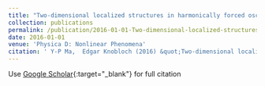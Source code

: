 ```yaml
---
title: "Two-dimensional localized structures in harmonically forced oscillatory systems"
collection: publications
permalink: /publication/2016-01-01-Two-dimensional-localized-structures-in-harmonically-forced-oscillatory-systems
date: 2016-01-01
venue: 'Physica D: Nonlinear Phenomena'
citation: ' Y-P Ma,  Edgar Knobloch (2016) &quot;Two-dimensional localized structures in harmonically forced oscillatory systems.&quot; <i>Physica D: Nonlinear Phenomena</i>. 337, 1--17.'
---
```

Use [Google Scholar](https://scholar.google.com/scholar?q=Two+dimensional+localized+structures+in+harmonically+forced+oscillatory+systems){:target="_blank"} for full citation